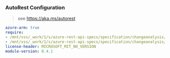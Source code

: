 ### AutoRest Configuration

> see https://aka.ms/autorest

``` yaml
azure-arm: true
require:
- /mnt/vss/_work/1/s/azure-rest-api-specs/specification/changeanalysis/resource-manager/readme.md
- /mnt/vss/_work/1/s/azure-rest-api-specs/specification/changeanalysis/resource-manager/readme.go.md
license-header: MICROSOFT_MIT_NO_VERSION
module-version: 0.4.1
```